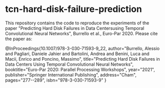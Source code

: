 # tcn-hard-disk-failure-prediction
This repository contains the code to reproduce the experiments of the paper "Predicting Hard Disk Failures in Data Centersusing Temporal Convolutional Neural Networks", Burrello et al., Euro-Par 2020.
Please cite the paper as:

@InProceedings{10.1007/978-3-030-71593-9_22,
author="Burrello, Alessio
and Pagliari, Daniele Jahier
and Bartolini, Andrea
and Benini, Luca
and Macii, Enrico
and Poncino, Massimo",
title="Predicting Hard Disk Failures in Data Centers Using Temporal Convolutional Neural Networks",
booktitle="Euro-Par 2020: Parallel Processing Workshops",
year="2021",
publisher="Springer International Publishing",
address="Cham",
pages="277--289",
isbn="978-3-030-71593-9"
}
